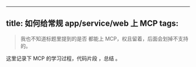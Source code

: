 
---
title: 如何给常规 app/service/web 上 MCP
tags: 
---
> 我也不知道标题里提到的是否 都能上 MCP，权且留着，后面会划掉不支持的。

这里记录下 MCP 的学习过程，代码片段 ，总结 。
